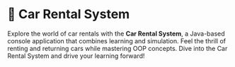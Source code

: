 # 🚗 Car Rental System

Explore the world of car rentals with the **Car Rental System**, a Java-based console application that combines learning and simulation. 
Feel the thrill of renting and returning cars while mastering OOP concepts. Dive into the Car Rental System and drive your learning forward!
